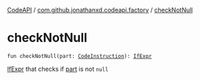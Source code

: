 [CodeAPI](../index.md) / [com.github.jonathanxd.codeapi.factory](index.md) / [checkNotNull](.)

# checkNotNull

`fun checkNotNull(part: `[`CodeInstruction`](../com.github.jonathanxd.codeapi/-code-instruction.md)`): `[`IfExpr`](../com.github.jonathanxd.codeapi.base/-if-expr/index.md)

[IfExpr](../com.github.jonathanxd.codeapi.base/-if-expr/index.md) that checks if [part](check-not-null.md#com.github.jonathanxd.codeapi.factory$checkNotNull(com.github.jonathanxd.codeapi.CodeInstruction)/part) is not `null`

